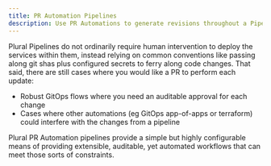 ```yaml
---
title: PR Automation Pipelines
description: Use PR Automations to generate revisions throughout a Pipeline
---
```


Plural Pipelines do not ordinarily require human intervention to deploy the services within them, instead relying on common conventions like passing along git shas plus configured secrets to ferry along code changes. That said, there are still cases where you would like a PR to perform each update:

- Robust GitOps flows where you need an auditable approval for each change
- Cases where other automations (eg GitOps app-of-apps or terraform) could interfere with the changes from a pipeline

Plural PR Automation pipelines provide a simple but highly configurable means of providing extensible, auditable, yet automated workflows that can meet those sorts of constraints.
